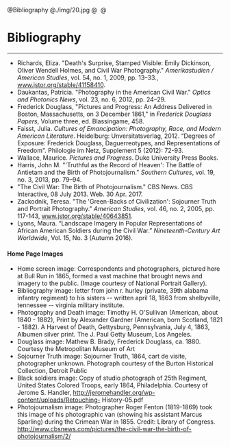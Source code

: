 @Bibliography
@./img/20.jpg
@&nbsp;
@

# Bibliography

***

- Richards, Eliza. "Death's Surprise, Stamped Visible: Emily Dickinson, Oliver Wendell Holmes, and Civil War Photography." *Amerikastudien / American Studies*, vol. 54, no. 1, 2009, pp. 13–33., www.jstor.org/stable/41158410.
- Daukantas, Patricia. "Photography in the American Civil War." *Optics and Photonics News*, vol. 23, no. 6, 2012, pp. 24–29.
- Frederick Douglass, "Pictures and Progress: An Address Delivered in Boston, Massachusetts, on 3 December 1861," in *Frederick Douglass Papers*, Volume three, ed. Blassingame, 458.
- Faisst, Julia. *Cultures of Emancipation: Photography, Race, and Modern American Literature*. Heidelburg: Unversitatsverlag, 2012. “Degrees of Exposure: Frederick Douglass, Daguerreotypes, and Representations of Freedom". Philologie im Netz, Supplement 5 (2012): 72-93.
- Wallace, Maurice. *Pictures and Progress*. Duke University Press Books.
- Harris, John M. "'Truthful as the Record of Heaven': The Battle of Antietam and the Birth of Photojournalism." *Southern Cultures*, vol. 19, no. 3, 2013, pp. 79–94.
- "The Civil War: The Birth of Photojournalism." CBS News. CBS Interactive, 08 July 2013. Web. 30 Apr. 2017.
- Zackodnik, Teresa. "The 'Green-Backs of Civilization': Sojourner Truth and Portrait Photography." *American Studies*, vol. 46, no. 2, 2005, pp. 117-143, www.jstor.org/stable/40643851.
- Lyons, Maura. “Landscape Imagery in Popular Representations of African American Soldiers during the Civil War.” *Nineteenth-Century Art Worldwide*, Vol. 15, No. 3 (Autumn 2016).

#### Home Page Images
- Home screen image: Correspondents and photographers, pictured here at Bull Run in 1865, formed a vast machine that brought news and imagery to the public. (Image courtesy of National Portrait Gallery).
- Bibliography image: letter from john r. hurley (private, 39th alabama infantry regiment) to his sisters -- written april 18, 1863 from shelbyville, tennessee -- virginia military institute.
- Photography and Death image: Timothy H. O'Sullivan (American, about 1840 - 1882), Print by Alexander Gardner (American, born Scotland, 1821 - 1882). A Harvest of Death, Gettysburg, Pennsylvania, July 4, 1863, Albumen silver print.  The J. Paul Getty Museum, Los Angeles.
- Douglass image: Mathew B. Brady, Frederick Douglass, ca. 1880. Courtesy the Metropolitan Museum of Art
- Sojourner Truth image: Sojourner Truth, 1864, cart de visite, photographer unknown. Photograph courtesy of the Burton Historical Collection, Detroit Public
- Black soldiers image: Copy of studio photograph of 25th Regiment, United States Colored Troops, early 1864, Philadelphia. Courtesy of Jerome S. Handler, http://jeromehandler.org/wp-content/uploads/Retouching- History-05.pdf
- Photojournalism image: Photographer Roger Fenton (1819-1869) took this image of his photographic van (showing his assistant Marcus Sparling) during the Crimean War in 1855. Credit: Library of Congress.  http://www.cbsnews.com/pictures/the-civil-war-the-birth-of-photojournalism/2/
